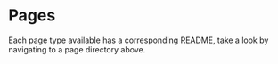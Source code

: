 # Pages

Each page type available has a corresponding README, take a look by navigating to a page directory above.
